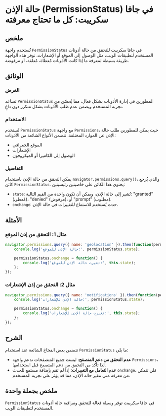 <!--
Meta Description: # حالة الإذن (PermissionStatus) في جافا سكريبت: كل ما تحتاج معرفته ## ملخص تُستخدم واجهة `PermissionStatus` في جافا سكريبت للتحقق من حالة أذونات المست...
Meta Keywords: permissionstatus, حالة, الإذن, permissions, التحقق
-->

# حالة الإذن (PermissionStatus) في جافا سكريبت: كل ما تحتاج معرفته

## ملخص
تُستخدم واجهة `PermissionStatus` في جافا سكريبت للتحقق من حالة أذونات المستخدم لتطبيقات الويب، مثل الوصول إلى الموقع أو الإشعارات. توفر هذه الواجهة طريقة بسيطة لمعرفة ما إذا كانت الأذونات مُعطاة، مُعلقة، أو مرفوضة.

## الوثائق
### الغرض
تساعد `PermissionStatus` المطورين في إدارة الأذونات بشكل فعال، مما يُحسّن من تجربة المستخدم ويضمن عدم طلب الأذونات بشكل متكرر دون داعٍ.

### الاستخدام
تُستخدم `PermissionStatus` مع واجهة `Permissions`، حيث يمكن للمطورين طلب حالة الإذن عن الموارد المختلفة. تتضمن الأنواع الشائعة من الأذونات: 
- الموقع الجغرافي
- الإشعارات
- الوصول إلى الكاميرا أو الميكروفون

### التفاصيل
يمكن التحقق من حالة الإذن باستخدام `navigator.permissions.query()`، والذي يُرجع كائن `PermissionStatus`. يحتوي هذا الكائن على خاصيتين رئيسيتين:
- `state`: تُشير إلى حالة الإذن، ويمكن أن تكون واحدة من القيم التالية: "granted" (مُعطى)، "denied" (مرفوض)، أو "prompt" (مطلوب).
- `onchange`: حدث يُستخدم للاستماع للتغييرات في حالة الإذن.

## الأمثلة
### مثال 1: التحقق من إذن الموقع
```javascript
navigator.permissions.query({ name: 'geolocation' }).then(function(permissionStatus) {
    console.log('حالة الإذن للموقع:', permissionStatus.state);

    permissionStatus.onchange = function() {
        console.log('تغيرت حالة الإذن للموقع:', this.state);
    };
});
```

### مثال 2: التحقق من إذن الإشعارات
```javascript
navigator.permissions.query({ name: 'notifications' }).then(function(permissionStatus) {
    console.log('حالة الإذن للإشعارات:', permissionStatus.state);

    permissionStatus.onchange = function() {
        console.log('تغيرت حالة الإذن للإشعارات:', this.state);
    };
});
```

## الشرح
تتضمن بعض الفخاخ الشائعة عند استخدام `PermissionStatus` ما يلي:
- **عدم التحقق من دعم المتصفح**: ليست جميع المتصفحات تدعم واجهة `Permissions`، لذا تأكد من التحقق من دعم المتصفح قبل استخدامها.
- **عدم التعامل مع التغييرات**: إذا لم تقم بإضافة مستمع للحدث `onchange`، فلن تتمكن من معرفة متى تتغير حالة الإذن، مما قد يؤثر على تجربة المستخدم.

## ملخص بجملة واحدة
`PermissionStatus` في جافا سكريبت توفر وسيلة فعالة للتحقق ومراقبة حالة أذونات المستخدم لتطبيقات الويب.
